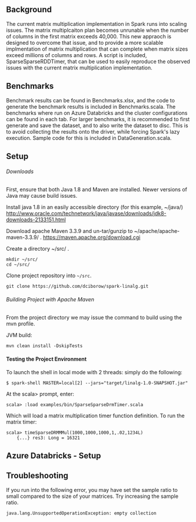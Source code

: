 
## Background
The current matrix multiplication implementation in Spark runs into scaling issues. The matrix multiplcaiton plan becomes unrunable when the number of columns in the first matrix exceeds 40,000. This new appraoch is designed to overcome that issue, and to provide a more scalable implmentation of matrix multiplication that can complete when matrix sizes exceed millions of columns and rows. A script is included, SparseSparseRDDTimer, that can be used to easily reproduce the observed issues with the current matrix multiplication implementation.  


## Benchmarks
Benchmark results can be found in Benchmarks.xlsx, and the code to generate the benchmark results is included in Benchmarks.scala. The benchmarks where run on Azure Databricks and the cluster configurations can be found in each tab. For larger benchmarks, it is recommended to first generate and save the dataset, and to also write the dataset to disc. This is to avoid collecting the results onto the driver, while forcing Spark's lazy execution. Sample code for this is included in DataGeneration.scala.   

## Setup

###### Downloads
First, ensure that both Java 1.8 and Maven are installed. Newer versions of Java may cause build issues.

Install java 1.8 in an easily accessible directory (for this example,  ~/java/)
http://www.oracle.com/technetwork/java/javase/downloads/jdk8-downloads-2133151.html

 
Download apache Maven 3.3.9 and un-tar/gunzip to ~/apache/apache-maven-3.3.9/ .
https://maven.apache.org/download.cgi

Create a directory ~/src/ .   

```
mkdir ~/src/
cd ~/src/
```

Clone project repository into `~/src`.

```
git clone https://github.com/dciborow/spark-linalg.git
```    
 
###### Building Project with Apache Maven
From the  project directory we may issue the command to build using the mvn profile.

JVM build:
```
mvn clean install -DskipTests
```

#### Testing the Project Environment

To launch the shell in local mode with 2 threads: simply do the following:
```
$ spark-shell MASTER=local[2] --jars="target/linalg-1.0-SNAPSHOT.jar"
```

At the scala> prompt, enter: 
```   
scala> :load examples/bin/SparseSparseDrmTimer.scala
```
Which will load a matrix multiplication timer function definition. To run the matrix timer: 
```
scala> timeSparseDRMMMul(1000,1000,1000,1,.02,1234L)
    {...} res3: Long = 16321
```

## Azure Databricks - Setup



## Troubleshooting

If you run into the following error, you may have set the sample ratio to small compared to the size of your matrices. 
Try increasing the sample ratio. 
```
java.lang.UnsupportedOperationException: empty collection
```